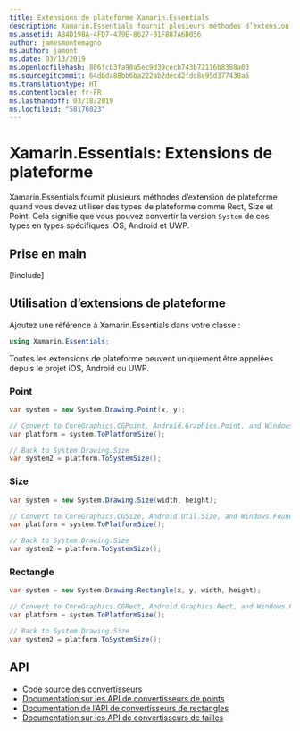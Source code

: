 ```yaml
---
title: Extensions de plateforme Xamarin.Essentials
description: Xamarin.Essentials fournit plusieurs méthodes d’extension de plateforme quand vous devez utiliser des types de plateforme comme Rect, Size et Point.
ms.assetid: AB4D198A-4FD7-479E-8627-01F887A6D056
author: jamesmontemagno
ms.author: jamont
ms.date: 03/13/2019
ms.openlocfilehash: 806fcb3fa90a5ec9d39cecb743b72116b8388a03
ms.sourcegitcommit: 64d6da88bb6ba222ab2decd2fdc8e95d377438a6
ms.translationtype: HT
ms.contentlocale: fr-FR
ms.lasthandoff: 03/18/2019
ms.locfileid: "58176023"
---
```

# <a name="xamarinessentials-platform-extensions"></a>Xamarin.Essentials: Extensions de plateforme

Xamarin.Essentials fournit plusieurs méthodes d’extension de plateforme quand vous devez utiliser des types de plateforme comme Rect, Size et Point. Cela signifie que vous pouvez convertir la version `System` de ces types en types spécifiques iOS, Android et UWP. 

## <a name="get-started"></a>Prise en main

[!include[](~/essentials/includes/get-started.md)]

## <a name="using-platform-extensions"></a>Utilisation d’extensions de plateforme

Ajoutez une référence à Xamarin.Essentials dans votre classe :

```csharp
using Xamarin.Essentials;
```

Toutes les extensions de plateforme peuvent uniquement être appelées depuis le projet iOS, Android ou UWP.

### <a name="point"></a>Point

```csharp
var system = new System.Drawing.Point(x, y);

// Convert to CoreGraphics.CGPoint, Android.Graphics.Point, and Windows.Foundation.Point
var platform = system.ToPlatformSize();

// Back to System.Drawing.Size
var system2 = platform.ToSystemSize();
```

### <a name="size"></a>Size

```csharp
var system = new System.Drawing.Size(width, height);

// Convert to CoreGraphics.CGSize, Android.Util.Size, and Windows.Foundation.Size
var platform = system.ToPlatformSize();

// Back to System.Drawing.Size
var system2 = platform.ToSystemSize();
```

### <a name="rectangle"></a>Rectangle

```csharp
var system = new System.Drawing.Rectangle(x, y, width, height);

// Convert to CoreGraphics.CGRect, Android.Graphics.Rect, and Windows.Foundation.Rect
var platform = system.ToPlatformSize();

// Back to System.Drawing.Size
var system2 = platform.ToSystemSize();
```

## <a name="api"></a>API

- [Code source des convertisseurs](https://github.com/xamarin/Essentials/tree/master/Xamarin.Essentials/Types/PlatformExtensions)
- [Documentation sur les API de convertisseurs de points](xref:Xamarin.Essentials.PointConverters)
- [Documentation de l’API de convertisseurs de rectangles](xref:Xamarin.Essentials.RectangleConverters)
- [Documentation sur les API de convertisseurs de tailles](xref:Xamarin.Essentials.SizeConverters)
